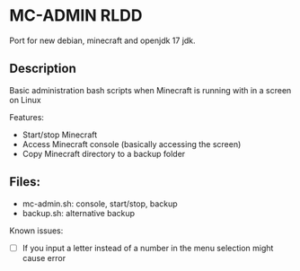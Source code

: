 # MC-ADMIN RLDD

Port for new debian, minecraft and openjdk 17 jdk.

## Description
Basic administration bash scripts when Minecraft is running with in a screen on Linux

Features:
* Start/stop Minecraft
* Access Minecraft console (basically accessing the screen)
* Copy Minecraft directory to a backup folder

## Files:
* mc-admin.sh: console, start/stop, backup
* backup.sh: alternative backup

Known issues:
- [ ] If you input a letter instead of a number in the menu selection might cause error
